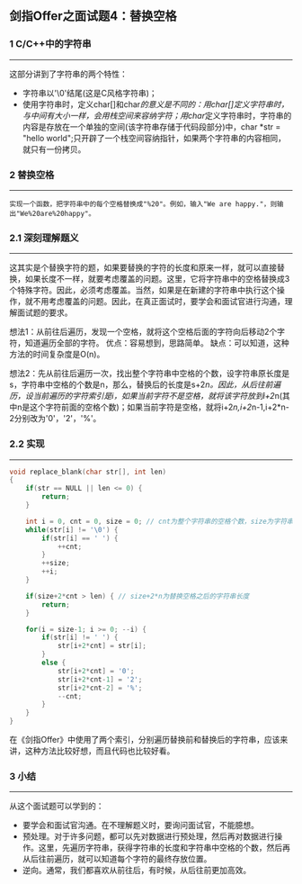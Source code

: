 ## 剑指Offer之面试题4：替换空格

### 1 C/C++中的字符串

***

这部分讲到了字符串的两个特性：
* 字符串以'\0'结尾(这是C风格字符串)；
* 使用字符串时，定义char[]和char*的意义是不同的：用char[]定义字符串时，与中间有大小一样，会用栈空间来容纳字符；用char*定义字符串时，字符串的内容是存放在一个单独的空间(该字符串存储于代码段部分)中，char *str = "hello world";只开辟了一个栈空间容纳指针，如果两个字符串的内容相同，就只有一份拷贝。

### 2 替换空格

***

```
实现一个函数，把字符串中的每个空格替换成"%20"。例如，输入"We are happy."，则输出"We%20are%20happy"。
```

### 2.1 深刻理解题义

***

这其实是个替换字符的题，如果要替换的字符的长度和原来一样，就可以直接替换，如果长度不一样，就要考虑覆盖的问题。这里，它将字符串中的空格替换成3个特殊字符。因此，必须考虑覆盖。当然，如果是在新建的字符串中执行这个操作，就不用考虑覆盖的问题。因此，在真正面试时，要学会和面试官进行沟通，理解面试题的要求。

想法1：从前往后遍历，发现一个空格，就将这个空格后面的字符向后移动2个字符，知道遍历全部的字符。
优点：容易想到，思路简单。
缺点：可以知道，这种方法的时间复杂度是O(n)。

想法2：先从前往后遍历一次，找出整个字符串中空格的个数，设字符串原长度是s，字符串中空格的个数是n，那么，替换后的长度是s+2*n。因此，从后往前遍历，设当前遍历的字符索引是i，如果当前字符不是空格，就将该字符放到i+2*n(其中n是这个字符前面的空格个数)；如果当前字符是空格，就将i+2*n,i+2*n-1,i+2*n-2分别改为'0'，'2'，'%'。

### 2.2 实现

***

``` C++
void replace_blank(char str[], int len)
{
	if(str == NULL || len <= 0) {
		return;
	}

	int i = 0, cnt = 0, size = 0; // cnt为整个字符串的空格个数，size为字符串字符个数
	while(str[i] != '\0') {
		if(str[i] == ' ') {
			++cnt;
		}
		++size;
		++i;
	}

	if(size+2*cnt > len) { // size+2*n为替换空格之后的字符串长度
		return;
	}

	for(i = size-1; i >= 0; --i) {
		if(str[i] != ' ') {
			str[i+2*cnt] = str[i];
		}
		else {
			str[i+2*cnt] = '0';
			str[i+2*cnt-1] = '2';
			str[i+2*cnt-2] = '%';
			--cnt;
		}
	}
}
```

在《剑指Offer》中使用了两个索引，分别遍历替换前和替换后的字符串，应该来讲，这种方法比较好想，而且代码也比较好看。

### 3 小结

***

从这个面试题可以学到的：
* 要学会和面试官沟通。在不理解题义时，要询问面试官，不能臆想。
* 预处理。对于许多问题，都可以先对数据进行预处理，然后再对数据进行操作。这里，先遍历字符串，获得字符串的长度和字符串中空格的个数，然后再从后往前遍历，就可以知道每个字符的最终存放位置。
* 逆向。通常，我们都喜欢从前往后，有时候，从后往前更加高效。
